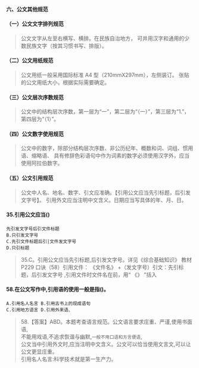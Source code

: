 #### 六、公文其他规范
#### （一）公文文字排列规范
>   公文文字从左至右横写、横排。在民族自治地方，
    可并用汉字和通用的少数民族文字（按其习惯书写、排版）。
    
#### （二）公文用纸规范
>   公文用纸一般采用国际标准 A4 型（210mmX297mm），左侧装订。
    张贴的公文用纸大小，根据实际需要确定。
    
#### （三）公文层次序数规范
>   公文中的结构层次序数，第一层为“一”，第二层为“（一）”，第三层为“1.”，第四层为“（1）”。

#### （四）公文数字使用规范
>   公文中的数字，除部分结构层次序数、非公历纪年、概数和词、词组、惯用语、缩略语、
    具有修辞色彩语句中作为词素的数字必须使用汉字外，应当使用阿拉伯数字。
    
#### （五）公文引用规范
>   公文中人名、地名、数字、引文应准确。【引用公文应当先引标题，后引发文字号】。
    引用外文应当注明中文含义。日期应当写具体的年、月、日。

#### 35.引用公文应当()
    先引发文字号后引文件标题
    B.只引发文字号
    C.先引文件标题后引|文件发文字号
    D.只引标题
>   35.C。引用公文应当先引标题,后引发文字号。详见《综合基础知识》
    教材P229
    口诀（58）引用文件： 《文件名》 +（发文字号）引文：先引标题，后引发文字号 ,引用文件时文件名在前，用“ 《》 ”括入    

#### 58.在公文写作中,引用语的使用一般是指()。
    A.引用名人名言 B.引用古书上的现成语句
    C.引用地方语言 D.引用外来语、
>   58.【答案】ABD。本题考查语言规范。公文语言要求庄重、严谨,使用书面语,        
    不能用戏语,不追求恢谐与幽默,`一般不用口语和方言便语`,              
    公文当中引用外文时,应当注明中文含义。公文可以恰当使用文言文,可以让公文更显庄重。        
    引用名人名言:科学技术就是第一生产力。